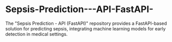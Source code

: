 # Sepsis-Prediction---API-FastAPI-
The "Sepsis Prediction - API (FastAPI)" repository provides a FastAPI-based solution for predicting sepsis, integrating machine learning models for early detection in medical settings.
